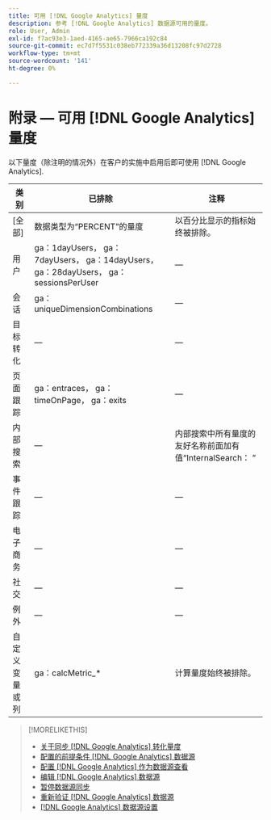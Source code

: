 ```yaml
---
title: 可用 [!DNL Google Analytics] 量度
description: 参考 [!DNL Google Analytics] 数据源可用的量度。
role: User, Admin
exl-id: f7ac93e3-1aed-4165-ae65-7966ca192c84
source-git-commit: ec7d7f5531c038eb772339a36d13208fc97d2728
workflow-type: tm+mt
source-wordcount: '141'
ht-degree: 0%

---
```


# 附录 — 可用 [!DNL Google Analytics] 量度

以下量度（除注明的情况外）在客户的实施中启用后即可使用 [!DNL Google Analytics].

<!-- Notes as FYI to self:
>[!NOTE]
>
>* For some of these metrics, [!DNL Google] assigns the friendly name, and the name is consistent. For some metrics, the advertiser assigns the friendly name in [!DNL Google Analytics], and the name has a dynamic value.
>* Some metrics are assigned at the property level, and others are assigned at the view level.
-->

| 类别 | 已排除 | 注释 |
| ---- | ---- | ---- |
| \[全部\] | 数据类型为“PERCENT”的量度 | 以百分比显示的指标始终被排除。 |
| 用户 | ga：1dayUsers， ga：7dayUsers， ga：14dayUsers， ga：28dayUsers， ga：sessionsPerUser | — |
| 会话 | ga：uniqueDimensionCombinations | — |
| 目标转化 | — | — |
| 页面跟踪 | ga：entraces， ga：timeOnPage， ga：exits | — |
| 内部搜索 | — | 内部搜索中所有量度的友好名称前面加有值“InternalSearch： ” |
| 事件跟踪 | — | — |
| 电子商务 | — | — |
| 社交 | — | — |
| 例外 | — | — |
| 自定义变量或列 | ga：calcMetric_* | 计算量度始终被排除。 |

>[!MORELIKETHIS]
>
>* [关于同步 [!DNL Google Analytics] 转化量度](data-source-about.md)
>* [配置的前提条件 [!DNL Google Analytics] 数据源](data-source-prerequisites.md)
>* [配置 [!DNL Google Analytics] 作为数据源查看](data-source-configure.md)
>* [编辑 [!DNL Google Analytics] 数据源](data-source-edit.md)
>* [暂停数据源同步](data-source-pause.md)
>* [重新验证 [!DNL Google Analytics] 数据源](data-source-reauthenticate.md)
>* [[!DNL Google Analytics] 数据源设置](data-source-settings.md)
